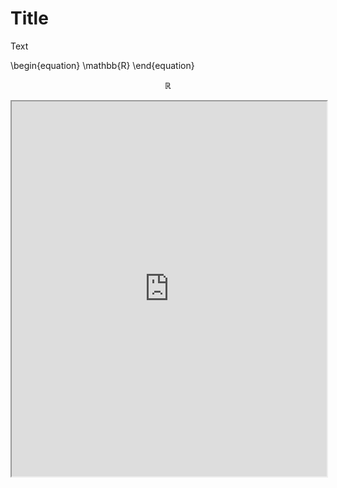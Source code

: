# Title

Text

\begin{equation}
\mathbb{R}
\end{equation}

$$
\mathbb{R}
$$

<iframe src=https://triadtitans.github.io/rigid_body_interactive/ width=100% height=600></iframe>

```{tableofcontents}
```
